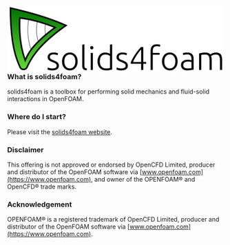 <img style="float: left;" src="solids4foamLogoName.png">

---

### What is solids4foam?

solids4foam is a toolbox for performing solid mechanics and fluid-solid
interactions in OpenFOAM.

### Where do I start?

Please visit the [solids4foam website](https://solids4foam.github.io).

### Disclaimer

This offering is not approved or endorsed by OpenCFD Limited, producer and
distributor of the OpenFOAM software via
[www.openfoam.com](https://www.openfoam.com), and owner of the OPENFOAM® and
OpenCFD® trade marks.

### Acknowledgement

OPENFOAM® is a registered trademark of OpenCFD Limited, producer and
distributor of the OpenFOAM software via
[www.openfoam.com](https://www.openfoam.com).
